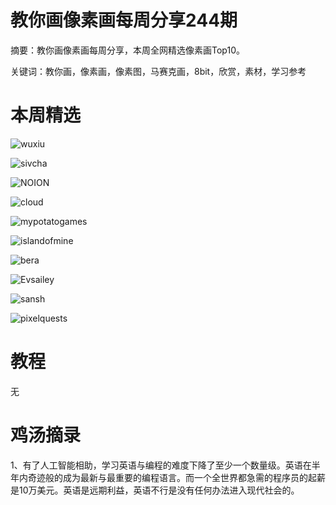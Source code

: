 # 教你画像素画每周分享244期


  摘要：教你画像素画每周分享，本周全网精选像素画Top10。

  关键词：教你画，像素画，像素图，马赛克画，8bit，欣赏，素材，学习参考

# 本周精选

![wuxiu](https://pbs.twimg.com/media/F1JKjXsakAAzmLs?format=png&name=900x900)

![sivcha](https://pbs.twimg.com/media/F1KUwzsacAALbfW?format=png&name=medium)

![NOION](https://pbs.twimg.com/media/F1L-n9oWYAEDfbx?format=png&name=medium)

![cloud](https://pbs.twimg.com/media/F1LAkbUXgAAokqw?format=png&name=900x900)

![mypotatogames](https://pbs.twimg.com/media/F1MAUtHXgAEhcYM?format=png&name=medium)

![islandofmine](https://pbs.twimg.com/media/F1LsBCnX0AAmVcO?format=png&name=medium)

![bera](https://pbs.twimg.com/media/F1EjUx3XsAImSke?format=png&name=medium)

![Evsailey](https://pbs.twimg.com/media/F1KvRbOWwAMw7z7?format=png&name=medium)

![sansh](https://pbs.twimg.com/media/F1JjXZWWcAULOZx?format=png&name=medium)

![pixelquests](https://pbs.twimg.com/media/F1GNVlpaAAALCbS?format=png&name=medium)

# 教程

无


# 鸡汤摘录

1、有了人工智能相助，学习英语与编程的难度下降了至少一个数量级。英语在半年内奇迹般的成为最新与最重要的编程语言。而一个全世界都急需的程序员的起薪是10万美元。英语是远期利益，英语不行是没有任何办法进入现代社会的。
